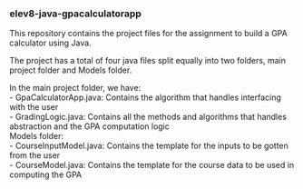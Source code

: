### elev8-java-gpacalculatorapp
This repository contains the project files for the assignment to build a GPA calculator using Java.  

The project has a total of four java files split equally into two folders, main project folder and Models folder.  

In the main project folder, we have:  
    - GpaCalculatorApp.java: Contains the algorithm that handles interfacing with the user  
    - GradingLogic.java: Contains all the methods and algorithms that handles abstraction and the GPA computation logic  
Models folder:  
    - CourseInputModel.java: Contains the template for the inputs to be gotten from the user  
    - CourseModel.java: Contains the template for the course data to be used in computing the GPA  

